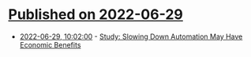 # [Published on 2022-06-29](index.md)

* [2022-06-29, 10:02:00](https://soylentnews.org/article.pl?sid=22/06/28/1534229&from=rss) - [Study: Slowing Down Automation May Have Economic Benefits](https://soylentnews.org/article.pl?sid=22/06/28/1534229&from=rss)
